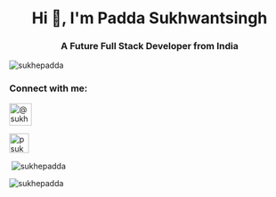 <h1 align="center">Hi 👋, I'm Padda Sukhwantsingh</h1>
<h3 align="center">A Future Full Stack Developer from India</h3>

<p align="left"> <img src="https://komarev.com/ghpvc/?username=sukhepadda&label=Profile%20views&color=0e75b6&style=flat" alt="sukhepadda" /> </p>


<h3 align="left">Connect with me:</h3>
<p align="left">
<a href="https://codepen.io/sukhepadda" target="blank"><img align="center" style="background-color: white;"  src="https://img.icons8.com/ios/512/codepen.png"  alt="@sukhepadda" height="40" width="40" /></a>
</p>
<p align="left">
<a href="https://twitter.com/psukhwantsingh" target="blank"><img align="center" src="https://img.icons8.com/ios/512/twitter.png"   alt="psukhwantsingh" height="35" width="35" /></a>
</p>



<p>&nbsp;<img align="center" src="https://github-readme-stats.vercel.app/api?username=sukhepadda&show_icons=true&locale=en" alt="sukhepadda" /></p>

<p><img align="center" src="https://github-readme-streak-stats.herokuapp.com/?user=sukhepadda&" alt="sukhepadda" /></p>





